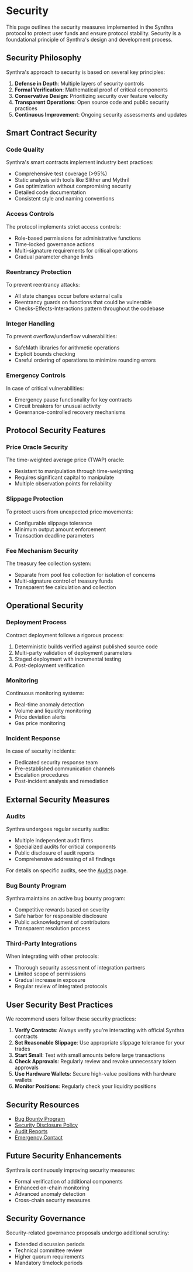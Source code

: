 # Security

This page outlines the security measures implemented in the Synthra protocol to protect user funds and ensure protocol stability. Security is a foundational principle of Synthra's design and development process.

## Security Philosophy

Synthra's approach to security is based on several key principles:

1. **Defense in Depth**: Multiple layers of security controls
2. **Formal Verification**: Mathematical proof of critical components
3. **Conservative Design**: Prioritizing security over feature velocity
4. **Transparent Operations**: Open source code and public security practices
5. **Continuous Improvement**: Ongoing security assessments and updates

## Smart Contract Security

### Code Quality

Synthra's smart contracts implement industry best practices:

* Comprehensive test coverage (>95%)
* Static analysis with tools like Slither and Mythril
* Gas optimization without compromising security
* Detailed code documentation
* Consistent style and naming conventions

### Access Controls

The protocol implements strict access controls:

* Role-based permissions for administrative functions
* Time-locked governance actions
* Multi-signature requirements for critical operations
* Gradual parameter change limits

### Reentrancy Protection

To prevent reentrancy attacks:

* All state changes occur before external calls
* Reentrancy guards on functions that could be vulnerable
* Checks-Effects-Interactions pattern throughout the codebase

### Integer Handling

To prevent overflow/underflow vulnerabilities:

* SafeMath libraries for arithmetic operations
* Explicit bounds checking
* Careful ordering of operations to minimize rounding errors

### Emergency Controls

In case of critical vulnerabilities:

* Emergency pause functionality for key contracts
* Circuit breakers for unusual activity
* Governance-controlled recovery mechanisms

## Protocol Security Features

### Price Oracle Security

The time-weighted average price (TWAP) oracle:

* Resistant to manipulation through time-weighting
* Requires significant capital to manipulate
* Multiple observation points for reliability

### Slippage Protection

To protect users from unexpected price movements:

* Configurable slippage tolerance
* Minimum output amount enforcement
* Transaction deadline parameters

### Fee Mechanism Security

The treasury fee collection system:

* Separate from pool fee collection for isolation of concerns
* Multi-signature control of treasury funds
* Transparent fee calculation and collection

## Operational Security

### Deployment Process

Contract deployment follows a rigorous process:

1. Deterministic builds verified against published source code
2. Multi-party validation of deployment parameters
3. Staged deployment with incremental testing
4. Post-deployment verification

### Monitoring

Continuous monitoring systems:

* Real-time anomaly detection
* Volume and liquidity monitoring
* Price deviation alerts
* Gas price monitoring

### Incident Response

In case of security incidents:

* Dedicated security response team
* Pre-established communication channels
* Escalation procedures
* Post-incident analysis and remediation

## External Security Measures

### Audits

Synthra undergoes regular security audits:

* Multiple independent audit firms
* Specialized audits for critical components
* Public disclosure of audit reports
* Comprehensive addressing of all findings

For details on specific audits, see the [Audits](audits.md) page.

### Bug Bounty Program

Synthra maintains an active bug bounty program:

* Competitive rewards based on severity
* Safe harbor for responsible disclosure
* Public acknowledgment of contributors
* Transparent resolution process

### Third-Party Integrations

When integrating with other protocols:

* Thorough security assessment of integration partners
* Limited scope of permissions
* Gradual increase in exposure
* Regular review of integrated protocols

## User Security Best Practices

We recommend users follow these security practices:

1. **Verify Contracts**: Always verify you're interacting with official Synthra contracts
2. **Set Reasonable Slippage**: Use appropriate slippage tolerance for your trades
3. **Start Small**: Test with small amounts before large transactions
4. **Check Approvals**: Regularly review and revoke unnecessary token approvals
5. **Use Hardware Wallets**: Secure high-value positions with hardware wallets
6. **Monitor Positions**: Regularly check your liquidity positions

## Security Resources

* [Bug Bounty Program](https://bounty.synthra.io)
* [Security Disclosure Policy](https://docs.synthra.io/security-policy)
* [Audit Reports](audits.md)
* [Emergency Contact](mailto:security@synthra.io)

## Future Security Enhancements

Synthra is continuously improving security measures:

* Formal verification of additional components
* Enhanced on-chain monitoring
* Advanced anomaly detection
* Cross-chain security measures

## Security Governance

Security-related governance proposals undergo additional scrutiny:

* Extended discussion periods
* Technical committee review
* Higher quorum requirements
* Mandatory timelock periods
